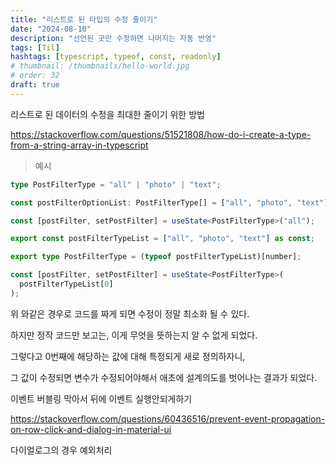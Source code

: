```yaml
---
title: "리스트로 된 타입의 수정 줄이기"
date: "2024-08-10"
description: "선언된 곳만 수정하면 나머지는 자동 반영"
tags: [Til]
hashtags: [typescript, typeof, const, readonly]
# thumbnail: /thumbnails/hello-world.jpg
# order: 32
draft: true
---
```


리스트로 된 데이터의 수정을 최대한 줄이기 위한 방법

https://stackoverflow.com/questions/51521808/how-do-i-create-a-type-from-a-string-array-in-typescript

> 예시

```ts
type PostFilterType = "all" | "photo" | "text";

const postFilterOptionList: PostFilterType[] = ["all", "photo", "text"];

const [postFilter, setPostFilter] = useState<PostFilterType>("all");

export const postFilterTypeList = ["all", "photo", "text"] as const;

export type PostFilterType = (typeof postFilterTypeList)[number];

const [postFilter, setPostFilter] = useState<PostFilterType>(
  postFilterTypeList[0]
);
```

위 와같은 경우로 코드를 짜게 되면 수정이 정말 최소화 될 수 있다.

하지만 정작 코드만 보고는, 이게 무엇을 뜻하는지 알 수 없게 되었다.

그렇다고 0번째에 해당하는 값에 대해 특정되게 새로 정의하자니,

그 값이 수정되면 변수가 수정되어야해서 애초에 설계의도를 벗어나는 결과가 되었다.

이벤트 버블링 막아서 뒤에 이벤트 실행안되게하기

https://stackoverflow.com/questions/60436516/prevent-event-propagation-on-row-click-and-dialog-in-material-ui

다이얼로그의 경우 예외처리

